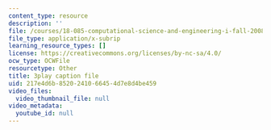 ```yaml
---
content_type: resource
description: ''
file: /courses/18-085-computational-science-and-engineering-i-fall-2008/217e4d6b8520241066454d7e8d4be459_zI9cSV3QKz0.srt
file_type: application/x-subrip
learning_resource_types: []
license: https://creativecommons.org/licenses/by-nc-sa/4.0/
ocw_type: OCWFile
resourcetype: Other
title: 3play caption file
uid: 217e4d6b-8520-2410-6645-4d7e8d4be459
video_files:
  video_thumbnail_file: null
video_metadata:
  youtube_id: null
---
```

